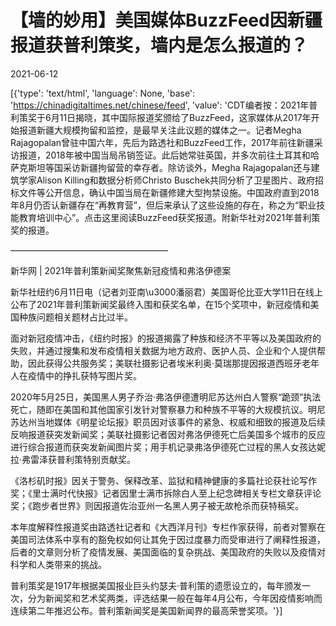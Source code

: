 # 【墙的妙用】美国媒体BuzzFeed因新疆报道获普利策奖，墙内是怎么报道的？

2021-06-12

[{'type': 'text/html', 'language': None, 'base': 'https://chinadigitaltimes.net/chinese/feed', 'value': 'CDT编者按：2021年普利策奖于6月11日揭晓，其中国际报道奖颁给了BuzzFeed，这家媒体从2017年开始报道新疆大规模拘留和监控，是最早关注此议题的媒体之一。记者Megha Rajagopalan曾驻中国六年，先后为路透社和BuzzFeed工作，2017年前往新疆采访报道，2018年被中国当局吊销签证。此后她常驻英国，并多次前往土耳其和哈萨克斯坦等国采访新疆拘留营的幸存者。除访谈外，Megha Rajagopalan还与建筑学家Alison Killing和数据分析师Christo Buschek共同分析了卫星图片、政府招标文件等公开信息，确认中国当局在新疆修建大型拘禁设施。中国政府直到2018年8月仍否认新疆存在“再教育营”，但后来承认了这些设施的存在，称之为“职业技能教育培训中心”。点击这里阅读BuzzFeed获奖报道。附新华社对2021年普利策奖的报道。

——————————————————

新华网 | 2021年普利策新闻奖聚焦新冠疫情和弗洛伊德案

新华社纽约6月11日电（记者刘亚南\u3000潘丽君）美国哥伦比亚大学11日在线上公布了2021年普利策新闻奖最终入围和获奖名单，在15个奖项中，新冠疫情和美国种族问题相关题材占比过半。

面对新冠疫情冲击，《纽约时报》的报道揭露了种族和经济不平等以及美国政府的失败，并通过搜集和发布疫情相关数据为地方政府、医护人员、企业和个人提供帮助，因此获得公共服务奖；美联社摄影记者埃米利奥·莫瑞那提因报道西班牙老年人在疫情中的挣扎获特写图片奖。

2020年5月25日，美国黑人男子乔治·弗洛伊德遭明尼苏达州白人警察“跪颈”执法死亡，随即在美国和其他国家引发针对警察暴力和种族不平等的大规模抗议。明尼苏达州当地媒体《明星论坛报》职员因对该事件的紧急、权威和细致的报道及后续反响报道获突发新闻奖；美联社摄影记者因对弗洛伊德死亡后美国多个城市的反应进行综合报道而获突发新闻图片奖；用手机记录弗洛伊德死亡过程的黑人女孩达妮拉·弗雷泽获普利策特别贡献奖。

《洛杉矶时报》因关于警务、保释改革、监狱和精神健康的多篇社论获社论写作奖；《里士满时代快报》记者因里士满市拆除白人至上纪念碑相关专栏文章获评论奖；《跑步者世界》则因报道佐治亚州一名黑人男子被无故枪杀而获特稿奖。

本年度解释性报道奖由路透社记者和《大西洋月刊》专栏作家获得，前者对警察在美国司法体系中享有的豁免权如何让其免于因过度暴力而受审进行了阐释性报道，后者的文章则分析了疫情发展、美国面临的复杂挑战、美国政府的失败以及疫情对科学和人类带来的挑战。

普利策奖是1917年根据美国报业巨头约瑟夫·普利策的遗愿设立的，每年颁发一次，分为新闻奖和艺术奖两类，评选结果一般在每年4月公布，今年因疫情影响而连续第二年推迟公布。普利策新闻奖是美国新闻界的最高荣誉奖项。'}]